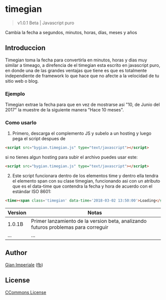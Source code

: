 # timegian

> v1.0.1 Beta | Javascript puro

Cambia la fecha a segundos, minutos, horas, días, meses y años

## Introduccion

Timegian toma la fecha para convertirla en minutos, horas y dias muy similar a timeago, a direfencia de el timegian esta escrito en javascript puro, en donde una de las grandes ventajas  que tiene es que es totalmente independiente de framework lo que hace que no afecte a la velocidad de tu sitio web o blog.

### Ejemplo

Timegian extrae la fecha para que en vez de mostrarse asi "10, de Junio del 2017" la muestre de la siguiente manera "Hace 10 meses".

### Como usarlo
1. Primero, descarga el complemento JS y subelo a un hosting y luego pega el script despues de </head>

```html
<script src="bygian.timegian.js" type="text/javascript"></script>
```
si no tienes algun hosting para subir el archivo puedes usar este:

```html
<script src="bygian.timegian.js" type="text/javascript"></script>
```

2. Este script funcionara dentro de los elementos time y dentro ella tendra el elemento span con su clase timegian, funcionando asi con un atributo que es el data-time que contendra la fecha y hora de acuerdo con el estándar ISO 8601:

```html
<time><span class='timegian' data-time='2018-03-02 13:50:00'>Loading</span></time>
```

| Version | Notas                                                                                |
|---------|--------------------------------------------------------------------------------------|
|  1.0.1B | Primer lanzamiento de la version beta, analizando futuros problemas para correguir   |
|     ... | ...                                                                                  |

## Author

[Gian Imperiale](https://bygian.com) ([fb](https://fb.com/gianfranco.imperialevivas))

## License

[CCommons License](http://creativecommons.org/licenses/by-nc/4.0/)
